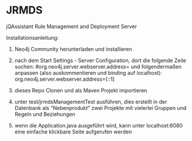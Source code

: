 JRMDS
=====

jQAssistant Rule Management and Deployment Server




Installationsanleitung:
1) Neo4j Community herunterladen und installieren
2) nach dem Start Settings - Server Configuration, dort die folgende Zeile suchen:
#org.neo4j.server.webserver.address=
und folgendermaßen anpassen (also auskommentieren und binding auf localhost):
org.neo4j.server.webserver.address=[::1]

3) dieses Repo Clonen und als Maven Projekt importieren
4) unter test/jrmdsManagementTest ausführen, dies erstellt in der Datenbank als "Nebenprodukt" zwei Projekte mit vielerlei Gruppen und Regeln und Beziehungen
5) wenn die Application.java ausgeführt wird, kann unter localhost:8080 eine einfache klickbare Seite aufgerufen werden

